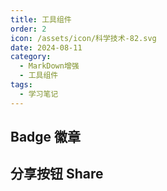 ```yaml
---
title: 工具组件
order: 2
icon: /assets/icon/科学技术-82.svg
date: 2024-08-11
category:
  - MarkDown增强
  - 工具组件
tags:
  - 学习笔记
---
```

## Badge 徽章<Badge text="徽章" type="tip"/><Badge text="新" type="warning"/>

<Toggle>
<template #title>
有以下几种徽章类型：
</template>
<template #content>
<el-col :span="24">

- <Badge text="tip" type="tip"/>
- <Badge text="warning" type="warning"/>
- <Badge text="danger" type="danger"/> 
- <Badge text="info" type="info"/>
- <Badge text="note" type="note"/>
</el-col>
</template>
<template #code>

```markdown
- <Badge text="tip" type="tip"/>
- <Badge text="warning" type="warning"/>
- <Badge text="danger" type="danger"/> 
- <Badge text="info" type="info"/>
- <Badge text="note" type="note"/>
```
</template>
</Toggle>

## 分享按钮 Share

<Toggle>
<template #title>
默认样式：
</template>
<template #content>
<el-col :span="24">
<Share />
</el-col>
</template>
<template #code>

```markdown
<Share />
```
</template>
</Toggle>
<br/>
<Toggle>
<template #title>
彩色样式：
</template>
<template #content>
<el-col :span="24">
<Share colorful />
</el-col>
</template>
<template #code>

```markdown
<Share colorful />
```
</template>
</Toggle>

<style>
pre{
width: 100vh;
}
</style>

